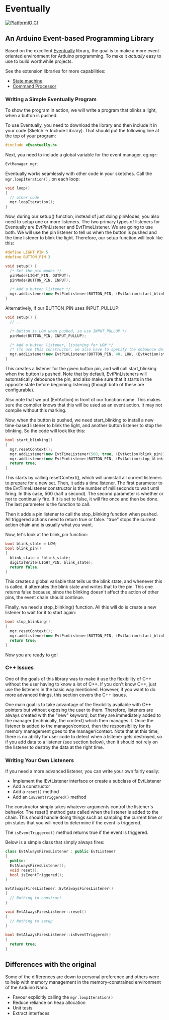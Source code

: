 # Eventually

[![PlatformIO CI](https://github.com/matthewturner/Eventually/actions/workflows/platformio.yml/badge.svg)](https://github.com/matthewturner/Eventually/actions/workflows/platformio.yml)

## An Arduino Event-based Programming Library

Based on the excellent [Eventually](https://github.com/johnnyb/Eventually) library, the goal is to make a more event-oriented environment for Arduino programming. To make it *actually* easy to use to build worthwhile projects.

See the extension libraries for more capabilities:

* [State machine](https://github.com/matthewturner/EventuallyStateMachine)
* [Command Processor](https://github.com/matthewturner/EventuallyCommand)

### Writing a Simple Eventually Program

To show the program in action, we will write a program that blinks a light, when a button is pushed.

To use Eventually, you need to download the library and then include it in your code (Sketch -> Include Library).  That should put the following line at the top of your program:

```c++
#include <Eventually.h>
```

Next, you need to include a global variable for the event manager. eg `mgr`:

```c++
EvtManager mgr;
```

Eventually works seamlessly with other code in your sketches. Call the `mgr.loopIteration();` on each loop:

```c++
void loop()
{
  // other code
  mgr.loopIteration();
}
```

Now, during our setup() function, instead of just doing pinModes, you also need to setup one or more listeners. The two primary types of listeners for Eventually are EvtPinListener and EvtTimeListener. We are going to use both. We will use the pin listener to tell us when the button is pushed and the time listener to blink the light. Therefore, our setup function will look like this:

```c++
#define LIGHT_PIN 5
#define BUTTON_PIN 3

void setup() {
  /* Set the pin modes */
  pinMode(LIGHT_PIN, OUTPUT);
  pinMode(BUTTON_PIN, INPUT);

  /* Add a button listener */
  mgr.addListener(new EvtPinListener(BUTTON_PIN, (EvtAction)start_blinking));
}
```

Alternatively, if our BUTTON_PIN uses INPUT_PULLUP:

```c++
void setup() {
  // ...

  /* Button is LOW when pushed, so use INPUT_PULLUP */
  pinMode(BUTTON_PIN, INPUT_PULLUP);

  /* Add a button listener, listening for LOW */
  /* (To use this constructor, we also have to specify the debounce delay) */
  mgr.addListener(new EvtPinListener(BUTTON_PIN, 40, LOW, (EvtAction)start_blinking));
}
```

This creates a listener for the given button pin, and will call start_blinking when the button is pushed. Note that by default, EvtPinListeners will automatically debounce the pin, and also make sure that it starts in the opposite state before beginning listening (though both of these are configurable).

Also note that we put (EvtAction) in front of our function name. This makes sure the compiler knows that this will be used as an event action. It may not compile without this marking.

Now, when the button is pushed, we need start_blinking to install a new time-based listener to blink the light, and another button listener to stop the blinking. So the code will look like this:

```c++
bool start_blinking()
{
  mgr.resetContext(); 
  mgr.addListener(new EvtTimeListener(500, true, (EvtAction)blink_pin));
  mgr.addListener(new EvtPinListener(BUTTON_PIN, (EvtAction)stop_blinking));
  return true;
}
```

This starts by calling resetContext(), which will uninstall all current listeners to prepare for a new set. Then, it adds a time listener. The first parameter to the EvtTimeListener constructor is the number of milliseconds to wait until firing. In this case, 500 (half a second). The second parameter is whether or not to continually fire.  If it is set to false, it will fire once and then be done. The last parameter is the function to call.

Then it adds a pin listener to call the stop_blinking function when pushed. All triggered actions need to return true or false. "true" stops the current action chain and is usually what you want.

Now, let's look at the blink_pin function:

```c++
bool blink_state = LOW;
bool blink_pin()
{
  blink_state = !blink_state;
  digitalWrite(LIGHT_PIN, blink_state);
  return false;
}
```

This creates a global variable that tells us the blink state, and whenever this is called, it alternates the blink state and writes that to the pin. This one returns false because, since the blinking doesn't affect the action of other pins, the event chain should continue.

Finally, we need a stop_blinking() function. All this will do is create a new listener to wait for it to start again:

```c++
bool stop_blinking()
{
  mgr.resetContext();
  mgr.addListener(new EvtPinListener(BUTTON_PIN, (EvtAction)start_blinking));
  return true;
}
```

Now you are ready to go!

### C++ Issues

One of the goals of this library was to make it use the flexibility of C++ without the user having to know a lot of C++. If you don't know C++, just use the listeners in the basic way mentioned. However, if you want to do more advanced things, this section covers the C++ issues.  

One main goal is to take advantage of the flexibility available with C++ pointers but without exposing the user to them. Therefore, listeners are always created with the "new" keyword, but they are immediately added to the manager (technically, the context) which then manages it. Once the listener is added to the manager/context, then the responsibility for its memory management goes to the manager/context. Note that at this time, there is no ability for user code to detect when a listener gets destroyed, so if you add data to a listener (see section below), then it should not rely on the listener to destroy the data at the right time.

### Writing Your Own Listeners

If you need a more advanced listener, you can write your own fairly easily:

* Implement the IEvtListener interface or create a subclass of EvtListener
* Add a constructor
* Add a `reset()` method
* Add an `isEventTriggered()` method

The constructor simply takes whatever arguments control the listener's behavior. The reset() method gets called when the listener is added to the chain. This should handle doing things such as sampling the current time or pin states that you will need to determine if the event is triggered.

The `isEventTriggered()` method returns true if the event is triggered.

Below is a simple class that simply always fires:

```c++
class EvtAlwaysFiresListener : public EvtListener
{
  public:
  EvtAlwaysFiresListener();
  void reset();
  bool isEventTriggered();
}

EvtAlwaysFiresListener::EvtAlwaysFiresListener()
{
  // Nothing to construct
}

void EvtAlwaysFiresListener::reset()
{
  // Nothing to setup
}

bool EvtAlwaysFiresListener::isEventTriggered()
{
  return true;
}
```

## Differences with the original

Some of the differences are down to personal preference and others were to help with memory management in the memory-constrained environment of the Arduino Nano.

* Favour explicitly calling the `mgr.loopIteration()`
* Reduce reliance on heap allocation
* Unit tests
* Extract interfaces
